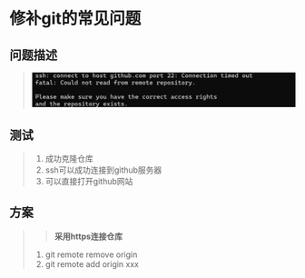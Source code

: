 # 修补git的常见问题

## 问题描述

> ![image-20250207101345111](Untitled.assets/image-20250207101345111.png)

## 测试

> 1. 成功克隆仓库
> 2. ssh可以成功连接到github服务器
> 3. 可以直接打开github网站

## 方案

> > **采用https连接仓库**
>
> 1. git remote remove origin 
> 2. git remote add origin xxx


